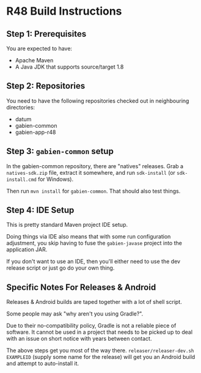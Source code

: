 # R48 Build Instructions

## Step 1: Prerequisites

You are expected to have:

* Apache Maven
* A Java JDK that supports source/target 1.8

## Step 2: Repositories

You need to have the following repositories checked out in neighbouring directories:

* datum
* gabien-common
* gabien-app-r48

## Step 3: `gabien-common` setup

In the gabien-common repository, there are "natives" releases. Grab a `natives-sdk.zip` file, extract it somewhere, and run `sdk-install` (or `sdk-install.cmd` for Windows).

Then run `mvn install` for `gabien-common`. That should also test things.

## Step 4: IDE Setup

This is pretty standard Maven project IDE setup.

Doing things via IDE also means that with some run configuration adjustment, you skip having to fuse the `gabien-javase` project into the application JAR.

If you don't want to use an IDE, then you'll either need to use the dev release script or just go do your own thing.

## Specific Notes For Releases & Android

Releases & Android builds are taped together with a lot of shell script.

Some people may ask "why aren't you using Gradle?".

Due to their no-compatibility policy, Gradle is not a reliable piece of software. It cannot be used in a project that needs to be picked up to deal with an issue on short notice with years between contact.

The above steps get you most of the way there. `releaser/releaser-dev.sh EXAMPLEID` (supply some name for the release) will get you an Android build and attempt to auto-install it.


